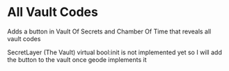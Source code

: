 # All Vault Codes

Adds a button in Vault Of Secrets and Chamber Of Time that reveals all vault codes

SecretLayer (The Vault) virtual bool:init is not implemented yet so I will add the button to the vault once geode implements it